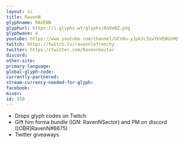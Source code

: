 ```yaml
---
layout: cc
title: RavenN
glyphname: RAVENN
glyphurl: https://i.glyphs.wf/glyphs/RaVeNZ.png
glyphwave: 4
youtube: https://www.youtube.com/channel/UCs0u-yJpbJc3zwYbVENUzHQ
twitch: https://twitch.tv/ravennlefrenchy
twitter: https://twitter.com/RavennSector
discord: 
other-site: 
primary-language: 
global-glyph-code: 
currently-partnered: 
stream-currency-needed-for-glyph: 
facebook: 
mixer: 
id: 158
---
```

* Drops glyph codes on Twitch
* Gift him forma bundle (IGN: RavenNSector) and PM on discord ([OBR]RavenN#6675)
* Twitter giveaways
